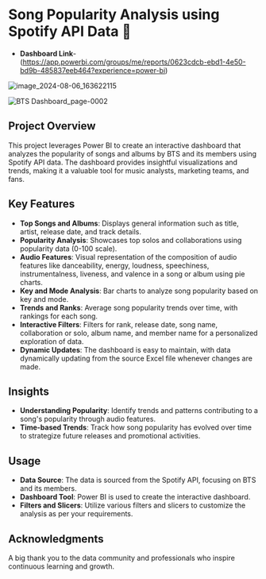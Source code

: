 # Song Popularity Analysis using Spotify API Data 🎵

- **Dashboard Link**- (https://app.powerbi.com/groups/me/reports/0623cdcb-ebd1-4e50-bd9b-485837eeb464?experience=power-bi)

![image_2024-08-06_163622115](https://github.com/user-attachments/assets/b8990846-0524-4ea1-adab-6ae9f73fdcdf)
 
![BTS Dashboard_page-0002](https://github.com/user-attachments/assets/f1275811-8bfa-4d16-8f23-2f19c9641e5a)

## Project Overview

This project leverages Power BI to create an interactive dashboard that analyzes the popularity of songs and albums by BTS and its members using Spotify API data. The dashboard provides insightful visualizations and trends, making it a valuable tool for music analysts, marketing teams, and fans.

## Key Features

- **Top Songs and Albums**: Displays general information such as title, artist, release date, and track details.
- **Popularity Analysis**: Showcases top solos and collaborations using popularity data (0-100 scale).
- **Audio Features**: Visual representation of the composition of audio features like danceability, energy, loudness, speechiness, instrumentalness, liveness, and valence in a song or album using pie charts.
- **Key and Mode Analysis**: Bar charts to analyze song popularity based on key and mode.
- **Trends and Ranks**: Average song popularity trends over time, with rankings for each song.
- **Interactive Filters**: Filters for rank, release date, song name, collaboration or solo, album name, and member name for a personalized exploration of data.
- **Dynamic Updates**: The dashboard is easy to maintain, with data dynamically updating from the source Excel file whenever changes are made.

## Insights

- **Understanding Popularity**: Identify trends and patterns contributing to a song's popularity through audio features.
- **Time-based Trends**: Track how song popularity has evolved over time to strategize future releases and promotional activities.

## Usage

- **Data Source**: The data is sourced from the Spotify API, focusing on BTS and its members.
- **Dashboard Tool**: Power BI is used to create the interactive dashboard.
- **Filters and Slicers**: Utilize various filters and slicers to customize the analysis as per your requirements.

## Acknowledgments

A big thank you to the data community and professionals who inspire continuous learning and growth.
